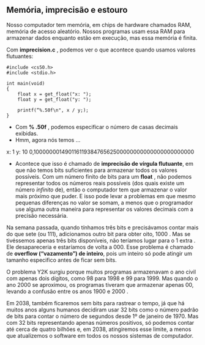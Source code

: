 ## **Memória, imprecisão e estouro**

Nosso computador tem memória, em chips de hardware chamados RAM, memória de acesso aleatório. Nossos programas usam essa RAM para armazenar dados enquanto estão em execução, mas essa memória é finita.

Com **imprecision.c** , podemos ver o que acontece quando usamos valores flutuantes:

```
#include <cs50.h>
#include <stdio.h>

int main(void)
{
    float x = get_float("x: ");
    float y = get_float("y: ");
    	
    printf(“%.50f\n", x / y;); 
}
```

- Com **% .50f** , podemos especificar o número de casas decimais exibidas.
- Hmm, agora nós temos ...

x: 1
y: 10
0,10000000149011611938476562500000000000000000000000

- Acontece que isso é chamado de **imprecisão de vírgula flutuante**, em que não temos bits suficientes para armazenar todos os valores possíveis. Com um número finito de bits para um **float** , não podemos representar todos os números reais possíveis (dos quais existe um número *infinito* de), então o computador tem que armazenar o valor mais próximo que puder. E isso pode levar a problemas em que mesmo pequenas diferenças no valor se somam, a menos que o programador use alguma outra maneira para representar os valores decimais com a precisão necessária.

Na semana passada, quando tínhamos três bits e precisávamos contar mais do que sete (ou 111), adicionamos outro bit para obter oito, 1000 . Mas se tivéssemos apenas três bits disponíveis, não teríamos lugar para o 1 extra . Ele desapareceria e estaríamos de volta a 000. Esse problema é chamado de **overflow (“vazamento”) de inteiro**, pois um inteiro só pode atingir um tamanho especifico antes de ficar sem bits.

O problema Y2K surgiu porque muitos programas armazenavam o ano civil com apenas dois dígitos, como 98 para 1998 e 99 para 1999. Mas quando o ano 2000 se aproximou, os programas tiveram que armazenar apenas 00, levando a confusão entre os anos 1900 e 2000 .

Em 2038, também ficaremos sem bits para rastrear o tempo, já que há muitos anos alguns humanos decidiram usar 32 bits como o número padrão de bits para contar o número de segundos desde 1º de janeiro de 1970. Mas com 32 bits representando apenas números positivos, só podemos contar até cerca de quatro bilhões e, em 2038, atingiremos esse limite, a menos que atualizemos o software em todos os nossos sistemas de computador.
